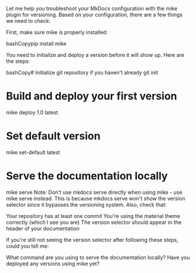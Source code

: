 Let me help you troubleshoot your MkDocs configuration with the mike plugin for versioning. Based on your configuration, there are a few things we need to check:

First, make sure mike is properly installed:

bashCopypip install mike

You need to initialize and deploy a version before it will show up. Here are the steps:

bashCopy# Initialize git repository if you haven't already
git init

# Build and deploy your first version
mike deploy 1.0 latest

# Set default version
mike set-default latest

# Serve the documentation locally
mike serve
Note: Don't use mkdocs serve directly when using mike - use mike serve instead. This is because mkdocs serve won't show the version selector since it bypasses the versioning system.
Also, check that:

Your repository has at least one commit
You're using the material theme correctly (which I see you are)
The version selector should appear in the header of your documentation

If you're still not seeing the version selector after following these steps, could you tell me:

What command are you using to serve the documentation locally?
Have you deployed any versions using mike yet?